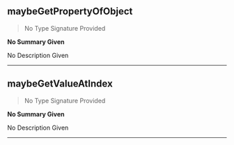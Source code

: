 
## maybeGetPropertyOfObject

> No Type Signature Provided

__No Summary Given__

No Description Given

---

## maybeGetValueAtIndex

> No Type Signature Provided

__No Summary Given__

No Description Given

---
